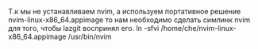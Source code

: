 Т.к мы не устанавливаем nvim, а используем портативное решение nvim-linux-x86_64.appimage
то нам необходимо сделать симлинк nvim для того, чтобы lazgit воспринял его.
ln -sfvi /home/che/nvim-linux-x86_64.appimage /usr/bin/nvim
